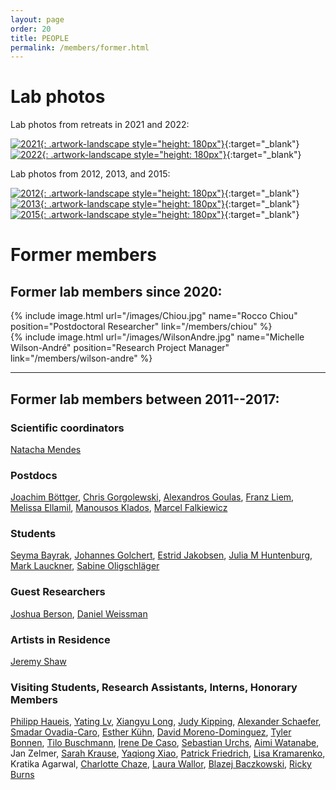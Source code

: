 ```yaml
---
layout: page
order: 20
title: PEOPLE
permalink: /members/former.html
---
```


# Lab photos

Lab photos from retreats in 2021 and 2022:  

[![2021]({{site.baseurl}}/thumbnails/CNL_2021.jpg){: .artwork-landscape style="height: 180px"}]({{site.baseurl}}/images/CNL_2021.tif "2021"){:target="\_blank"}
[![2022]({{site.baseurl}}/thumbnails/CNL_2022.jpg){: .artwork-landscape style="height: 180px"}]({{site.baseurl}}/images/CNL_2022.jpg "2022"){:target="\_blank"}

Lab photos from 2012, 2013, and 2015:  

[![2012]({{site.baseurl}}/thumbnails/NAC_2012.jpg){: .artwork-landscape style="height: 180px"}]({{site.baseurl}}/images/NAC_2012.tif "2012"){:target="\_blank"}
[![2013]({{site.baseurl}}/thumbnails/NAC_2013.jpg){: .artwork-landscape style="height: 180px"}]({{site.baseurl}}/images/NAC_2013.tif "2013"){:target="\_blank"}
[![2015]({{site.baseurl}}/thumbnails/NAC_2015.jpg){: .artwork-landscape style="height: 180px"}]({{site.baseurl}}/images/NAC_2015.tif "2015"){:target="\_blank"}  

# Former members
## Former lab members since 2020:

{% include image.html url="/images/Chiou.jpg" name="Rocco Chiou" position="Postdoctoral Researcher" link="/members/chiou" %}  
{% include image.html url="/images/WilsonAndre.jpg" name="Michelle Wilson-André" position="Research Project Manager" link="/members/wilson-andre" %}  

<hr class="style5">

## Former lab members between 2011--2017:

### Scientific coordinators
[Natacha Mendes][natacha]

### Postdocs  

[Joachim Böttger][joachim],
[Chris Gorgolewski][chris],
[Alexandros Goulas][alexandros],
[Franz Liem][franz],
[Melissa Ellamil][melissa],
[Manousos Klados][manousos],
[Marcel Falkiewicz][marcel]

### Students  
[Seyma Bayrak][seyma],
[Johannes Golchert][hannes],
[Estrid Jakobsen][estrid],
[Julia M Huntenburg][julia],
[Mark Lauckner][mark],
[Sabine Oligschläger][sabine]

### Guest Researchers
[Joshua Berson][josh],
[Daniel Weissman][weissman]

### Artists in Residence
[Jeremy Shaw][jeremy]

### Visiting Students, Research Assistants, Interns, Honorary Members

[Philipp Haueis][philipp],
[Yating Lv][yating],
[Xiangyu Long][xiangyu],
[Judy Kipping][judy],
[Alexander Schaefer][alex],
[Smadar Ovadia-Caro][smadar],
[Esther Kühn][esther],
[David Moreno-Dominguez][david],
[Tyler Bonnen][tyler],
[Tilo Buschmann][tilo],
[Irene De Caso][irene],
[Sebastian Urchs][sebastian],
[Aimi Watanabe][aimi],
Jan Zelmer,
[Sarah Krause][krause],
[Yaqiong Xiao][yaqiong],
[Patrick Friedrich][patrick],
[Lisa Kramarenko][lisa],
Kratika Agarwal,
[Charlotte Chaze][charlotte],
[Laura Wallor][laura],
[Blazej Baczkowski][blazej],
[Ricky Burns][ricky]
<!-- **Flore Ginzburg**, Masters student   
Victoria Shevchenko-->



[natacha]:https://www.cbs.mpg.de/person/mendes/205351
[michelle]:https://www.linkedin.com/in/mwilson-link/

[marcel]:https://pl.linkedin.com/in/marcel-falkiewicz-725bb6a4
[chris]:http://blog.chrisgorgolewski.org/p/about.html
[alexandros]:https://www.uke.de/allgemein/arztprofile-und-wissenschaftlerprofile/wissenschaftlerprofilseite_alexandros_goulas.html
[joachim]:https://joachim.visualistics.de
[franz]:https://ethz.ch/en/the-eth-zurich/organisation/departments/informatikdienste/personen/person-detail.MjgyOTY1.TGlzdC8yMTE1LDQ0MTE5MDAyNQ==.html
[manousos]:http://www.mklados.com
[melissa]:https://www.linkedin.com/in/ellamil/

[smadar]:https://scholar.google.de/citations?user=FH2oI6YAAAAJ&hl=en 
[seyma]:https://github.com/sheyma
[philipp]:https://mind-and-brain.academia.edu/PhilippHaueis
[julia]:http://neuro.fchampalimaud.org/en/person/510/
[mark]:https://www.cbs.mpg.de/person/lauckner/378164
[estrid]:https://www.zlab.mcgill.ca/wp-content/uploads/2017/10/estridCV_public.pdf
[sabine]:https://www.kaggle.com/sabineo
[hannes]:https://www.researchgate.net/profile/Johannes-Golchert  
[david]:https://www.linkedin.com/in/dmordom
[yating]:https://www.linkedin.com/in/yating-lv-b37971128/
[xiangyu]:https://www.researchgate.net/profile/Xiangyu_Long3
[judy]:https://www.researchgate.net/profile/Judy_Kipping
[alex]:https://de.linkedin.com/in/alexandschaefer
[esther]:http://www.estherkuehn-science.org/about-me.html

[tilo]:https://de.linkedin.com/in/tilo-buschmann-65042a165
[irene]:https://www.researchgate.net/profile/Irene_De_Caso
[sebastian]:https://www.researchgate.net/profile/Sebastian_Urchs
[aimi]:https://www.linkedin.com/in/aimi-watanabe-02086b3a
[tyler]:https://neuroscience.stanford.edu/people/tyler-bonnen 
[yaqiong]:https://www.researchgate.net/profile/Yaqiong-Xiao 
[patrick]:http://www.bio.psy.ruhr-uni-bochum.de/members_patrick.html
[lisa]:http://overthebrainbow.com
<!-- [kratika]:https://people.utwente.nl/k.agarwal -->
[charlotte]:https://www.linkedin.com/in/charlottechaze/
[laura]:https://www.che-consult.de/en/about-us/staff/laura-wallor/
[ricky]:https://www.linkedin.com/in/ricky-burns-53747a22
<!-- [zelmer]:https://www.xing.com/profile/Jan_Zelmer -->
[krause]:http://life.uni-leipzig.de/de/life_child/mitarbeiter.html
[blazej]:http://www.cbs.mpg.de/employees/baczkowski

[weissman]:https://sites.lsa.umich.edu/daniel-weissman/people/
[josh]:https://joshberson.net
[jeremy]:http://jeremyshaw.net
